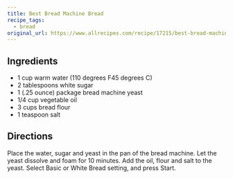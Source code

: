 ```yaml
---
title: Best Bread Machine Bread
recipe_tags:
  - bread
original_url: https://www.allrecipes.com/recipe/17215/best-bread-machine-bread/
---
```

## Ingredients

* 1 cup warm water (110 degrees F45 degrees C)
* 2 tablespoons white sugar
* 1 (.25 ounce) package bread machine yeast
* 1/4 cup vegetable oil
* 3 cups bread flour
* 1 teaspoon salt

## Directions

Place the water, sugar and yeast in the pan of the bread machine. Let the yeast dissolve and foam for 10 minutes. Add the oil, flour and salt to the yeast. Select Basic or White Bread setting, and press Start.
